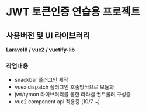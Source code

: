 <h1>JWT 토큰인증 연습용 프로젝트</h1>
<div>
<h2>사용버전 및 UI 라이브러리</h2>
<strong>Laravel8 / vue2 / vuetify-lib</strong>
</div>
    
<h3>작업내용</h3>
<ul>
    <li> snackbar 플러그인 제작</li>
    <li> vuex dispatch 플러그인 호출방식으로 모듈화</li>
    <li> jwt/tymon 라이브러리를 통한 라라벨 컨트롤러 구성중</li>
    <li> vue2 component api 적용중 (10/7 ~)</li>        
</ul>


